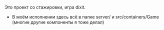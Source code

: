 Это проект со стажировки, игра dixit.
- В моём исполнении здесь всё в папке server/ и src/containers/Game (многие другие компоненты я тоже делал)